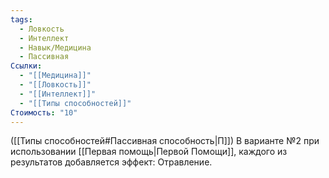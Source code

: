 ```yaml
---
tags:
  - Ловкость
  - Интеллект
  - Навык/Медицина
  - Пассивная
Ссылки:
  - "[[Медицина]]"
  - "[[Ловкость]]"
  - "[[Интеллект]]"
  - "[[Типы способностей]]"
Стоимость: "10"
---
```

([[Типы способностей#Пассивная способность|П]]) В варианте №2 при использовании [[Первая помощь|Первой Помощи]], каждого из результатов добавляется эффект: Отравление. 